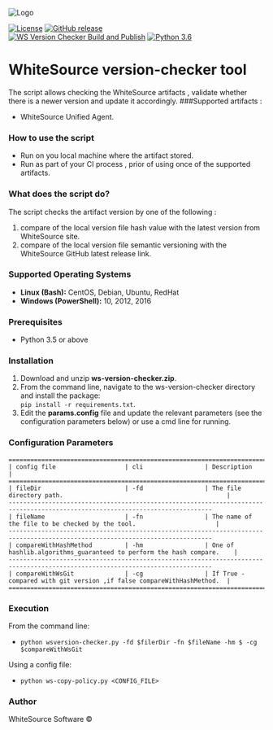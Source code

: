 ![Logo](https://whitesource-resources.s3.amazonaws.com/ws-sig-images/Whitesource_Logo_178x44.png)  

[![License](https://img.shields.io/badge/License-Apache%202.0-yellowgreen.svg)](https://opensource.org/licenses/Apache-2.0)
[![GitHub release](https://img.shields.io/github/release/whitesource-ps/wss-template.svg)](https://github.com/whitesource-ps/wss-template/releases/latest)  
[![WS Version Checker Build and Publish](https://github.com/whitesource-ps/ws-version-checker/actions/workflows/ci.yml/badge.svg)](https://github.com/whitesource-ps/ws-version-checker/actions/workflows/ci.yml)
[![Python 3.6](https://upload.wikimedia.org/wikipedia/commons/thumb/8/8c/Blue_Python_3.6%2B_Shield_Badge.svg/86px-Blue_Python_3.6%2B_Shield_Badge.svg.png)](https://www.python.org/downloads/release/python-360/)

# WhiteSource version-checker tool
The script allows checking the WhiteSource artifacts , validate whether there is a newer version and update it accordingly.
###Supported artifacts :
- WhiteSource Unified Agent.

### How to use the script
- Run on you local machine where the artifact stored.
- Run as part of your CI process , prior of using once of the supported artifacts.

### What does the script do?
The script checks the artifact version by one of the following :
1. compare of the local version file hash value with the latest version from WhiteSource site.
2. compare of the local version file semantic versioning with the WhiteSource GitHub latest release link.

### Supported Operating Systems
- **Linux (Bash):**	CentOS, Debian, Ubuntu, RedHat
- **Windows (PowerShell):**	10, 2012, 2016

### Prerequisites
- Python 3.5 or above

### Installation
1. Download and unzip **ws-version-checker.zip**.
2. From the command line, navigate to the ws-version-checker directory and install the package:  
   `pip install -r requirements.txt`. 
3. Edit the **params.config** file and update the relevant parameters (see the configuration parameters below) or
   use a cmd line for running.
    
### Configuration Parameters
```
==============================================================================================================================
| config file                   | cli                 | Description                                                          |
==============================================================================================================================
| fileDir                       | -fd                 | The file directory path.                                             |
------------------------------------------------------------------------------------------------------------------------------
| fileName                      | -fn                 | The name of the file to be checked by the tool.                      |
------------------------------------------------------------------------------------------------------------------------------
| compareWithHashMethod         | -hm                 | One of hashlib.algorithms_guaranteed to perform the hash compare.    |
------------------------------------------------------------------------------------------------------------------------------
| compareWithWsGit              | -cg                 | If True -compared with git version ,if false compareWithHashMethod.  |
==============================================================================================================================
```
 ### Execution
 From the command line:
 - `python wsversion-checker.py -fd $filerDir -fn $fileName -hm $ -cg $compareWithWsGit`
 
 Using a config file:
 - `python ws-copy-policy.py <CONFIG_FILE>`
 
### Author
WhiteSource Software ©
